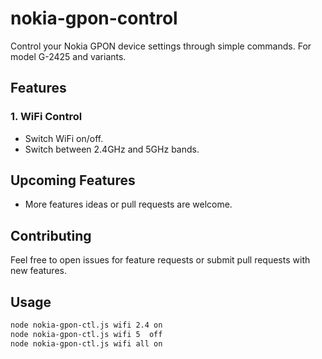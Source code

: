 # nokia-gpon-control

Control your Nokia GPON device settings through simple commands.
For model G-2425 and variants.

## Features

### 1. WiFi Control
- Switch WiFi on/off.
- Switch between 2.4GHz and 5GHz bands.

## Upcoming Features
- More features ideas or pull requests are welcome.

## Contributing

Feel free to open issues for feature requests or submit pull requests with new features.

## Usage 

```bash
node nokia-gpon-ctl.js wifi 2.4 on
node nokia-gpon-ctl.js wifi 5  off
node nokia-gpon-ctl.js wifi all on
```

